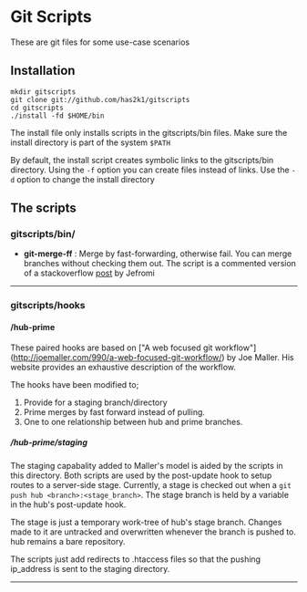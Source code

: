 # Git Scripts
These are git files for some use-case scenarios

## Installation

```
mkdir gitscripts
git clone git://github.com/has2k1/gitscripts
cd gitscripts
./install -fd $HOME/bin
```

The install file only installs scripts in the gitscripts/bin files. Make sure the install directory is part of the system ```$PATH```

By default, the install script creates symbolic links to the gitscripts/bin directory. Using the ```-f``` option you can create files instead of links. Use the ```-d``` option to change the install directory

## The scripts
### gitscripts/bin/
* **git-merge-ff** : Merge by fast-forwarding, otherwise fail. You can merge branches without checking them out. The script is a commented version of a stackoverflow [post](http://stackoverflow.com/questions/4156957/merging-branches-without-checkout/4157435#4157435) by Jefromi

---

### gitscripts/hooks
#### /hub-prime
These paired hooks are based on ["A web focused git workflow"] (http://joemaller.com/990/a-web-focused-git-workflow/) by Joe Maller. His website provides an exhaustive description of the workflow.

The hooks have been modified to;

1. Provide for a staging branch/directory
2. Prime merges by fast forward instead of pulling.
3. One to one relationship between hub and prime branches.

##### /hub-prime/staging
The staging capabality added to Maller's model is aided by the scripts in this directory. Both scripts are used by the post-update hook to setup routes to a server-side stage. Currently, a stage is checked out when a ```git push hub <branch>:<stage_branch>```. The stage branch is held by a variable in the hub's post-update hook.

The stage is just a temporary work-tree of hub's stage branch. Changes made to it are untracked and overwritten whenever the branch is pushed to. hub remains a bare repository.

The scripts just add redirects to .htaccess files so that the pushing ip_address is sent to the staging directory.

---
